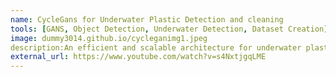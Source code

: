 ```yaml
---
name: CycleGans for Underwater Plastic Detection and cleaning
tools: [GANS, Object Detection, Underwater Detection, Dataset Creation]
image: dummy3014.github.io/cycleganimg1.jpeg
description:An efficient and scalable architecture for underwater plastic detection and cleaning using Underwater Autonomous Vehicle (AUV) and CycleGans as Data Augmentation technique to convert in air plastic to underwater style.
external_url: https://www.youtube.com/watch?v=s4NxtjgqLME
---
```

